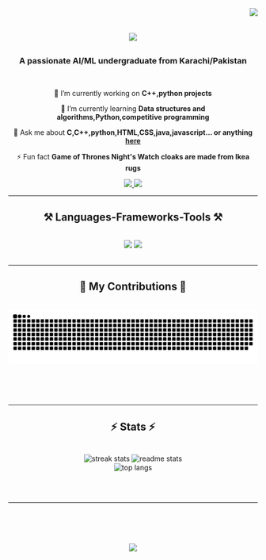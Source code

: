 <img align="right" src="https://visitor-badge.laobi.icu/badge?page_id=GhulamMurtazaKazi.GhulamMurtazaKazi" />

<h1 align="center">
    <img src="https://readme-typing-svg.herokuapp.com/?font=Righteous&size=35&center=true&vCenter=true&width=500&height=70&duration=4000&lines=Hi+There!+👋;+I'm+Ghulam+Murtaza+Kazi!;" />
</h1>

<h3 align="center">A passionate AI/ML undergraduate from Karachi/Pakistan </h3>

<br/>

<div align="center">
 
 🔭 I’m currently working on **C++,python projects**
 
 🌱 I’m currently learning **Data structures and algorithms,Python,competitive programming**

💬 Ask me about **C,C++,python,HTML,CSS,java,javascript... or anything [here](https://github.com/GhulamMurtazaKazi/GhulamMurtazaKazi/issues)**

⚡ Fun fact **Game of Thrones Night's Watch cloaks are made from Ikea rugs**

 </div>
 
<div align="center"> 
  <a href="mailto:ghulammurtazaqazi1@gmail.com">
    <img src="https://img.shields.io/badge/Gmail-333333?style=for-the-badge&logo=gmail&logoColor=red" />
  </a>
  <a href="https://www.linkedin.com/in/ghulam-murtaza-qazi-815804290/" target="_blank">
    <img src="https://img.shields.io/badge/LinkedIn-0077B5?style=for-the-badge&logo=linkedin&logoColor=white" target="_blank" />
  </a>
  <a href="https://GhulamMurtazaKazi.github.io" target="_blank">
  </a>
</div>

 <hr/>
 
<h2 align="center">⚒️ Languages-Frameworks-Tools ⚒️</h2>
<br/>
<div align="center">
    <img src="https://skillicons.dev/icons?i=python,c,cpp,javascript,html,css" />
    <img src="https://skillicons.dev/icons?i=java,vscode,github,git" /><br>
</div>

<br/>
<hr/>

<div align="center">
  <h2>🐍 My Contributions 🐍</h2>
  <br>
  <img alt="snake eating my contributions" src="https://raw.githubusercontent.com/GhulamMurtazaKazi/GhulamMurtazaKazi/output/github-contribution-grid-snake.svg" />
  
  <br/><br/><br/>
</div>

<hr/>

<h2 align="center">⚡ Stats ⚡</h2>
<br>
<div align=center>
  <img width=390 src="https://github-readme-streak-stats-GhulamMurtazaKazi.vercel.app/?user=GhulamMurtazaKazi&count_private=true&theme=react&border_radius=10" alt="streak stats"/>
  <img width=390 src="https://github-readme-stats-GhulamMurtazaKazi.vercel.app/api?username=GhulamMurtazaKazi&count_private=true&show_icons=true&theme=react&rank_icon=github&border_radius=10" alt="readme stats" />
  <br/>
  <img width=325 align="center" src="https://github-readme-stats-GhulamMurtazaKazi.vercel.app/api/top-langs/?username=GhulamMurtazaKazi&hide=HTML&langs_count=8&layout=compact&theme=react&border_radius=10&size_weight=0.5&count_weight=0.5&exclude_repo=github-readme-stats" alt="top langs" />
</div>

<br/><br/>

<hr/>

<br/>

<h1 align="center">
    <img src="https://readme-typing-svg.herokuapp.com/?font=Righteous&size=35&center=true&vCenter=true&width=500&height=70&duration=5000&lines=Connect+with+me+on+linkedin;+Always+open+to+collab!;" />
</h1>

<br/>

